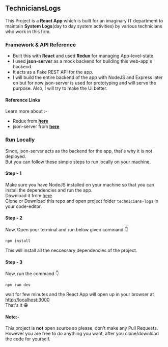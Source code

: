 ## TechniciansLogs

This Project is a **React App** which is built for an imaginary IT department to maintain **System Logs**(day to day system activities) by various technicians who work in this firm.

### Framework & API Reference

- Built this with **React** and used **Redux** for managing App-level-state.
- I used **json-server** as a mock backend for building this web-app's backend.
- It acts as a Fake REST API for the app.
- I will build the entire backend of the app with NodeJS and Express later on but for now json-server is used for prototyping and will serve the purpose. Also, I will try to make the UI better.

#### Reference Links

Learn more about :-

- Redux from **[here](https://redux.js.org/introduction/getting-started)**
- json-server from **[here](https://github.com/typicode/json-server)**

### Run Locally

Since, json-server acts as the backend for the app, that's why it is not deployed.  
But you can follow these simple steps to run locally on your machine.

#### Step - 1

Make sure you have NodeJS installed on your machine so that you can install the dependencies and run the app.  
 Download it from [here](https://nodejs.org/en/)  
 Clone or Download this repo and open project folder `technicians-logs` in your code-editor.

#### Step - 2

Now, Open your terminal and run below given command 👇

```
npm install
```

This will install all the neccessary dependencies of the project.

#### Step - 3

Now, run the command 👇

```
npm run dev
```

wait for few minutes and the React App will open up in your browser at [http://localhost:3000](http://localhost:3000)  
That's it 😀

#### Note:-

This project is **not** open source so please, don't make any Pull Requests. However you are free to do anything you want, after you clone/download the code for yourself.
